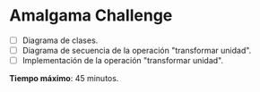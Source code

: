 # Amalgama Challenge

- [ ] Diagrama de clases.
- [ ] Diagrama de secuencia de la operación "transformar unidad".
- [ ] Implementación de la operación "transformar unidad".

**Tiempo máximo**: 45 minutos.

